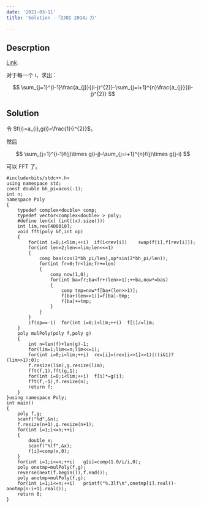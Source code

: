 ```yaml
---
date: '2021-03-11'
title: 'Solution -「ZJOI 2014」力'

---
```


## Descrption

[Link](https://www.luogu.com.cn/problem/P3338).

对于每一个 $i$，求出：

$$
\sum_{j=1}^{i-1}\frac{a_{j}}{(i-j)^{2}}-\sum_{j=i+1}^{n}\frac{a_{j}}{(i-j)^{2}}
$$

## Solution

令 $f(i)=a_{i},g(i)=\frac{1}{i^{2}}$。

然后

$$
\sum_{j=1}^{i-1}f(j)\times g(i-j)-\sum_{j=i+1}^{n}f(j)\times g(j-i)
$$

可以 FFT 了。

```cpp[class="line-numbers"]
#include<bits/stdc++.h>
using namespace std;
const double bh_pi=acos(-1);
int n;
namespace Poly
{
	typedef complex<double> comp;
	typedef vector<complex<double> > poly;
	#define len(x) (int((x).size()))
	int lim,rev[400010];
	void fft(poly &f,int op)
	{
		for(int i=0;i<lim;++i)	if(i<rev[i])	swap(f[i],f[rev[i]]);
		for(int len=2;len<=lim;len<<=1)
		{
			comp bas(cos(2*bh_pi/len),op*sin(2*bh_pi/len));
			for(int fr=0;fr<lim;fr+=len)
			{
				comp now(1,0);
				for(int ba=fr;ba<fr+(len>>1);++ba,now*=bas)
				{
					comp tmp=now*f[ba+(len>>1)];
					f[ba+(len>>1)]=f[ba]-tmp;
					f[ba]+=tmp;
				}
			}
		}
		if(op==-1)	for(int i=0;i<lim;++i)	f[i]/=lim;
	}
	poly mulPoly(poly f,poly g)
	{
		int n=len(f)+len(g)-1;
		for(lim=1;lim<=n;lim<<=1);
		for(int i=0;i<lim;++i)	rev[i]=(rev[i>>1]>>1)|((i&1)?(lim>>1):0);
		f.resize(lim),g.resize(lim);
		fft(f,1),fft(g,1);
		for(int i=0;i<lim;++i)	f[i]*=g[i];
		fft(f,-1),f.resize(n);
		return f;
	}
}using namespace Poly;
int main()
{
	poly f,g;
	scanf("%d",&n);
	f.resize(n+1),g.resize(n+1);
	for(int i=1;i<=n;++i)
	{
		double x;
		scanf("%lf",&x);
		f[i]=comp(x,0);
	}
	for(int i=1;i<=n;++i)	g[i]=comp(1.0/i/i,0);
	poly onetmp=mulPoly(f,g);
	reverse(next(f.begin()),f.end());
	poly anotmp=mulPoly(f,g);
	for(int i=1;i<=n;++i)	printf("%.3lf\n",onetmp[i].real()-anotmp[n-i+1].real());
	return 0;
}
```